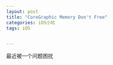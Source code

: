 ```yaml
---
layout: post
title: "CoreGraphic Memory Don't Free"
categories: iOS小坑
tags: iOS


---
```


最近被一个问题困扰